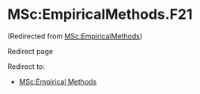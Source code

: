 






MSc:EmpiricalMethods.F21
========================



(Redirected from [MSc:EmpiricalMethods](/index.php?title=MSc:EmpiricalMethods&redirect=no "MSc:EmpiricalMethods"))  

Redirect page


Redirect to:

* [MSc:Empirical Methods](/index.php?title=MSc:Empirical_Methods&redirect=no "MSc:Empirical Methods")









